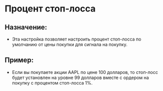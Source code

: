 # **Процент стоп-лосса**

## Назначение:

- Эта настройка позволяет настроить процент стоп-лосса по умолчанию от цены покупки для сигнала на покупку.

## Пример:

- Если вы покупаете акции AAPL по цене 100 долларов, то стоп-лосс будет установлен на уровне 99 долларов вместе с ордером на покупку с процентом стоп-лосса 1%.
